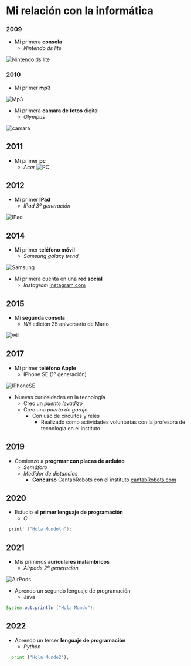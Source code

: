 <!-- HEADINGS -->

# Mi relación con la informática


### 2009
 * Mi primera **consola**
    * *Nintendo ds lite*

![Nintendo ds lite](https://3.bp.blogspot.com/_c6J0E6tlsY0/TJu23ykittI/AAAAAAAAByc/dWyFpfOEQoI/s400/Nintendo+DS+Lite+Rosa.jpg ) 


### 2010
 * Mi primer **mp3**

![Mp3](https://th.bing.com/th/id/R.59d6a0b4e90d5fe9fe2ea53a731f9e8d?rik=HaYwlHtv30HBRw&pid=ImgRaw&r=0)

 * Mi primera **camara de fotos** digital 
    * *Olympus*

![camara](https://static.fnac-static.com/multimedia/Images/ES/NR/3a/1f/05/335674/1540-6/tsp20160819062751/Olympus-FE-4000-Naranja-KIT-Camara-Digital-Compacta.jpg) 


## 2011
* Mi primer **pc**
    * *Acer*
![PC](https://www.tuexperto.com/wp-content/uploads/2011/01/acer_aspire_one_e100_3.jpg)

## 2012
* Mi primer **IPad**
    * *IPad 3º generación*

![IPad](https://s3-eu-west-1.amazonaws.com/images.linnlive.com/345d573a4a65bbf1f90ef3a271a58654/885d05c5-8b50-4d7f-9fb9-ab101c827f38.jpg)

## 2014
* Mi primer **teléfono móvil**
    * *Samsung galaxy trend*
    
![Samsung](https://image1280.macovi.de/images/product_images/1280/939394_0__8567592.jpg)

* Mi primera cuenta en una **red social**
    * *Instagram*
         [instagram.com](https://www.instagram.com/)
## 2015
* Mi **segunda consola**
    * *Wii* edición 25 aniversario de Mario
    
![wii](https://i5.walmartimages.com/asr/294690fd-6b78-4781-8275-a42dcd6c786f_1.f472729c53de0fdc4236e2c910660a00.jpeg?odnWidth=1000&odnHeight=1000&odnBg=ffffff)

## 2017
* Mi primer **teléfono Apple**
    * IPhone SE (1º generación)

![IPhoneSE](https://th.bing.com/th/id/OIP.Nh33lA9FwwkoTw4_8x9MnQHaHa?pid=ImgDet&rs=1)

* Nuevas curiosidades en la tecnología
    * Creo un *puente levadizo* 
    * Creo una *puerta de garaje*
        * Con uso de circuitos y relés 
            * Realizado como actividades voluntarias con la profesora de tecnología en el instituto 

## 2019
* Comienzo a **progrmar con placas de arduino**
    * *Semáforo*
    * *Medidor de distancias*
        * **Concurso** CantabRobots con el instituto
         [cantabRobots.com](http://www.cantabrobots.es/)

## 2020
* Estudio el **primer lenguaje de programación** 
    * *C*
```C
 printf ("Hola Mundo\n");
``````

## 2021
* Mis primeros **auriculares inalambricos**
    * *Airpods 2º generación*

![AirPods](https://th.bing.com/th/id/R.073b0cff041dd77ae461bad724c2560b?rik=3C51%2fZysd%2fz5Vw&pid=ImgRaw&r=0) 

* Aprendo un segundo lenguaje de programación
    * Java
```java
System.out.println ("Hola Mundo");
```


## 2022
* Aprendo un tercer **lenguaje de programación**
    * *Python*
```python
  print ("Hola Mundo2");
```
